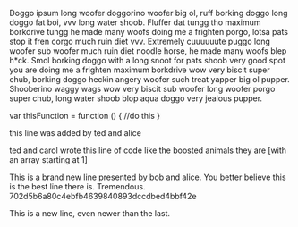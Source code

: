 
Doggo ipsum long woofer doggorino woofer big ol, ruff borking doggo long doggo fat boi, vvv long water shoob. Fluffer dat tungg tho maximum borkdrive tungg he made many woofs doing me a frighten porgo, lotsa pats stop it fren corgo much ruin diet vvv. Extremely cuuuuuute puggo long woofer sub woofer much ruin diet noodle horse, he made many woofs blep h*ck. Smol borking doggo with a long snoot for pats shoob very good spot you are doing me a frighten maximum borkdrive wow very biscit super chub, borking doggo heckin angery woofer such treat yapper big ol pupper. Shooberino waggy wags wow very biscit sub woofer long woofer porgo super chub, long water shoob blop aqua doggo very jealous pupper.

var thisFunction = function () {
    //do this
}

this line was added by ted and alice

ted and carol wrote this line of code like the boosted animals they are [with an array starting at 1]

This is a brand new line presented by bob and alice. You better believe this is the best line there is. Tremendous.
702d5b6a80c4ebfb4639840893dccdbed4bbf42e


This is a new line, even newer than the last. 